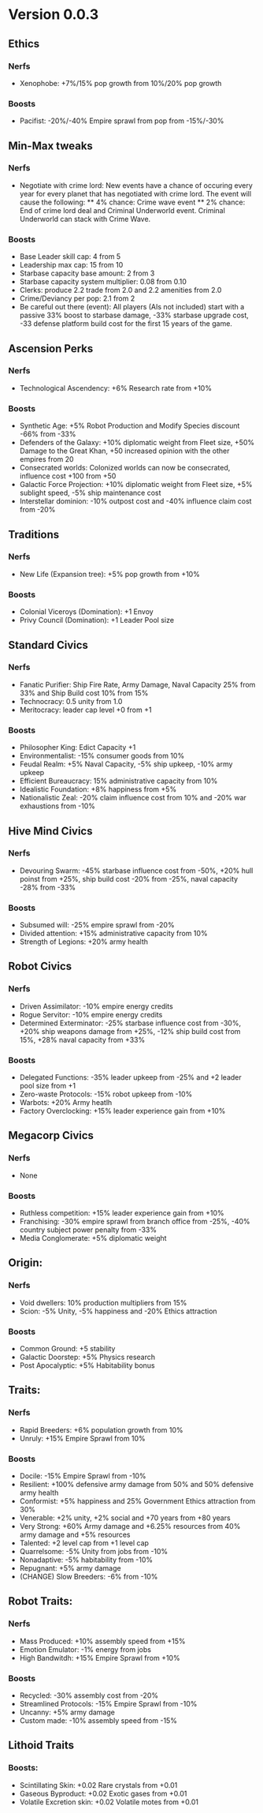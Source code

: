# Version 0.0.3

## Ethics

### Nerfs
 * Xenophobe: +7%/15% pop growth from 10%/20% pop growth

### Boosts
 * Pacifist: -20%/-40% Empire sprawl from pop from -15%/-30%

## Min-Max tweaks

### Nerfs
 * Negotiate with crime lord: New events have a chance of occuring every year for every planet that has negotiated with crime lord. The event will cause the following:
  ** 4% chance: Crime wave event
  ** 2% chance: End of crime lord deal and Criminal Underworld event. Criminal Underworld can stack with Crime Wave.
 
### Boosts
 * Base Leader skill cap: 4 from 5
 * Leadership max cap: 15 from 10
 * Starbase capacity base amount: 2 from 3
 * Starbase capacity system multiplier: 0.08 from 0.10
 * Clerks: produce 2.2 trade from 2.0 and 2.2 amenities from 2.0
 * Crime/Deviancy per pop: 2.1 from 2
 * Be careful out there (event): All players (AIs not included) start with a passive 33% boost to starbase damage, -33% starbase upgrade cost, -33 defense platform build cost for the first 15 years of the game.

## Ascension Perks

### Nerfs
 * Technological Ascendency: +6% Research rate from +10%

### Boosts
 * Synthetic Age: +5% Robot Production and Modify Species discount -66% from -33%
 * Defenders of the Galaxy: +10% diplomatic weight from Fleet size, +50% Damage to the Great Khan, +50 increased opinion with the other empires from 20
 * Consecrated worlds: Colonized worlds can now be consecrated, influence cost +100 from +50
 * Galactic Force Projection: +10% diplomatic weight from Fleet size, +5% sublight speed, -5% ship maintenance cost
 * Interstellar dominion: -10% outpost cost and -40% influence claim cost from -20%

## Traditions

### Nerfs
 * New Life (Expansion tree): +5% pop growth from +10%
 
### Boosts
 * Colonial Viceroys (Domination): +1 Envoy
 * Privy Council (Domination): +1 Leader Pool size

## Standard Civics

### Nerfs
 * Fanatic Purifier: Ship Fire Rate, Army Damage, Naval Capacity 25% from 33% and Ship Build cost 10% from 15%
 * Technocracy: 0.5 unity from 1.0
 * Meritocracy: leader cap level +0 from +1

### Boosts
 * Philosopher King: Edict Capacity +1
 * Environmentalist: -15% consumer goods from 10%
 * Feudal Realm: +5% Naval Capacity, -5% ship upkeep, -10% army upkeep
 * Efficient Bureaucracy: 15% administrative capacity from 10%
 * Idealistic Foundation: +8% happiness from +5%
 * Nationalistic Zeal: -20% claim influence cost from 10% and -20% war exhaustions from -10%

## Hive Mind Civics

### Nerfs
 * Devouring Swarm: -45% starbase influence cost from -50%, +20% hull poinst from +25%, ship build cost -20% from -25%, naval capacity -28% from -33%

### Boosts
 * Subsumed will: -25% empire sprawl from -20%
 * Divided attention: +15% administrative capacity from 10%
 * Strength of Legions: +20% army health

## Robot Civics

### Nerfs
 * Driven Assimilator: -10% empire energy credits
 * Rogue Servitor: -10% empire energy credits
 * Determined Exterminator: -25% starbase influence cost from -30%, +20% ship weapons damage from +25%, -12% ship build cost from 15%, +28% naval capacity from +33%

### Boosts
 * Delegated Functions: -35% leader upkeep from -25% and +2 leader pool size from +1
 * Zero-waste Protocols: -15% robot upkeep from -10%
 * Warbots: +20% Army heatlh
 * Factory Overclocking: +15% leader experience gain from +10%

## Megacorp Civics

### Nerfs
 * None

### Boosts
 * Ruthless competition: +15% leader experience gain from +10%
 * Franchising: -30% empire sprawl from branch office from -25%, -40% country subject power penalty from -33%
 * Media Conglomerate: +5% diplomatic weight
 
## Origin:

### Nerfs
 * Void dwellers: 10% production multipliers from 15%
 * Scion: -5% Unity, -5% happiness and -20% Ethics attraction
 
### Boosts
 * Common Ground: +5 stability
 * Galactic Doorstep: +5% Physics research
 * Post Apocalyptic: +5% Habitability bonus
 
## Traits:

### Nerfs
 * Rapid Breeders: +6% population growth from 10%
 * Unruly: +15% Empire Sprawl from 10%

### Boosts
 * Docile: -15% Empire Sprawl from -10%
 * Resilient: +100% defensive army damage from 50% and 50% defensive army health
 * Conformist: +5% happiness and 25% Government Ethics attraction from 30%
 * Venerable: +2% unity, +2% social and +70 years from +80 years
 * Very Strong: +60% Army damage and +6.25% resources from 40% army damage and +5% resources
 * Talented: +2 level cap from +1 level cap
 * Quarrelsome: -5% Unity from jobs from -10%
 * Nonadaptive: -5% habitability from -10%
 * Repugnant: +5% army damage
 * (CHANGE) Slow Breeders: -6% from -10%
 
## Robot Traits:

### Nerfs
 * Mass Produced: +10% assembly speed from +15%
 * Emotion Emulator: -1% energy from jobs
 * High Bandwitdh: +15% Empire Sprawl from +10%

### Boosts
 * Recycled: -30% assembly cost from -20%
 * Streamlined Protocols: -15% Empire Sprawl from -10%
 * Uncanny: +5% army damage
 * Custom made: -10% assembly speed from -15%

## Lithoid Traits

### Boosts:

 * Scintillating Skin: +0.02 Rare crystals from +0.01
 * Gaseous Byproduct: +0.02 Exotic gases from +0.01
 * Volatile Excretion skin: +0.02 Volatile motes from +0.01